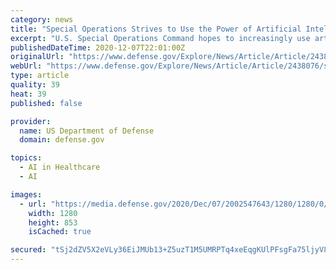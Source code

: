 ```yaml
---
category: news
title: "Special Operations Strives to Use the Power of Artificial Intelligence"
excerpt: "U.S. Special Operations Command hopes to increasingly use artificial intelligence and machine learning in all aspects of warfare, its commander said."
publishedDateTime: 2020-12-07T22:01:00Z
originalUrl: "https://www.defense.gov/Explore/News/Article/Article/2438076/special-operations-strives-to-use-the-power-of-artificial-intelligence/"
webUrl: "https://www.defense.gov/Explore/News/Article/Article/2438076/special-operations-strives-to-use-the-power-of-artificial-intelligence/"
type: article
quality: 39
heat: 39
published: false

provider:
  name: US Department of Defense
  domain: defense.gov

topics:
  - AI in Healthcare
  - AI

images:
  - url: "https://media.defense.gov/2020/Dec/07/2002547643/1280/1280/0/200903-F-LY743-1003C.JPG"
    width: 1280
    height: 853
    isCached: true

secured: "tSj2dZV5X2eVLy36EiJMUb13+Z5uzT1M5UMRPTq4xeEqgKUlPFsgFa75ljyV8NkEGGW2sba5zlR5BpT3LLV693O1KeU5hwllfSNDgRBA+Tj+aX3OsskwVcfHDlA8FxEzB6WMk1M+2ScKUEbZzpFInfDQjKycsp03MjFfP/UBZAuU77GYxfx/XO64+V86HjLvaqUcJL/RDOUxBqC7hw6cAob6dcJ41ChkbbYpp+BLflF6LfqlTjv1zUK3/A93jWwC8AK7tCd6ABXymAp3cn5htmJzucPOv2siKIaCY9DZFCP2tJ3jrsYgX8wn/FpBgSmfFMC3SrHzCuBd10J4VyE4MXu0GbIQuXHgxhhGGcZ0CNw=;9gIa7X4pRK3sNjtHxY1h5g=="
---
```


